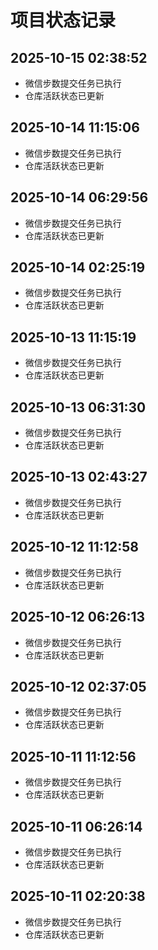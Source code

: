 # 项目状态记录

## 2025-10-15 02:38:52
- 微信步数提交任务已执行
- 仓库活跃状态已更新



## 2025-10-14 11:15:06
- 微信步数提交任务已执行
- 仓库活跃状态已更新



## 2025-10-14 06:29:56
- 微信步数提交任务已执行
- 仓库活跃状态已更新



## 2025-10-14 02:25:19
- 微信步数提交任务已执行
- 仓库活跃状态已更新



## 2025-10-13 11:15:19
- 微信步数提交任务已执行
- 仓库活跃状态已更新



## 2025-10-13 06:31:30
- 微信步数提交任务已执行
- 仓库活跃状态已更新



## 2025-10-13 02:43:27
- 微信步数提交任务已执行
- 仓库活跃状态已更新



## 2025-10-12 11:12:58
- 微信步数提交任务已执行
- 仓库活跃状态已更新



## 2025-10-12 06:26:13
- 微信步数提交任务已执行
- 仓库活跃状态已更新



## 2025-10-12 02:37:05
- 微信步数提交任务已执行
- 仓库活跃状态已更新



## 2025-10-11 11:12:56
- 微信步数提交任务已执行
- 仓库活跃状态已更新



## 2025-10-11 06:26:14
- 微信步数提交任务已执行
- 仓库活跃状态已更新



## 2025-10-11 02:20:38
- 微信步数提交任务已执行
- 仓库活跃状态已更新

